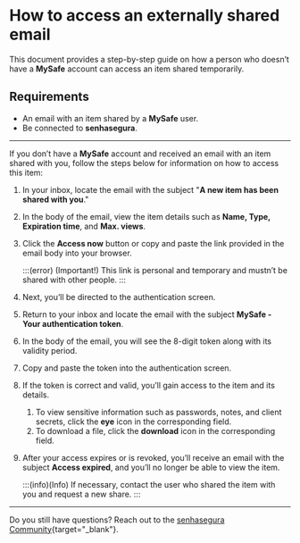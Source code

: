 # How to access an externally shared email

This document provides a step-by-step guide on how a person who doesn’t have a **MySafe** account can access an item shared temporarily.

## Requirements

- An email with an item shared by a **MySafe** user.
- Be connected to **senhasegura**.

---

If you don’t have a **MySafe** account and received an email with an item shared with you, follow the steps below for information on how to access this item:

1. In your inbox, locate the email with the subject "**A new item has been shared with you**."
2. In the body of the email, view the item details such as **Name, Type, Expiration time**, and **Max. views**.
3. Click the **Access now** button or copy and paste the link provided in the email body into your browser.

    :::(error) (Important!)
    This link is personal and temporary and mustn’t be shared with other people.
    :::

4. Next, you’ll be directed to the authentication screen.
5. Return to your inbox and locate the email with the subject **MySafe - Your authentication token**.
6. In the body of the email, you will see the 8-digit token along with its validity period.
7. Copy and paste the token into the authentication screen.
8. If the token is correct and valid, you’ll gain access to the item and its details.
    1. To view sensitive information such as passwords, notes, and client secrets, click the **eye** icon in the corresponding field.
    2. To download a file, click the **download** icon in the corresponding field.
9. After your access expires or is revoked, you’ll receive an email with the subject **Access expired**, and you’ll no longer be able to view the item.

    :::(info)(Info)
    If necessary, contact the user who shared the item with you and request a new share.
    :::

---

Do you still have questions? Reach out to the [senhasegura Community](https://community.senhasegura.io/){target="_blank"}.

